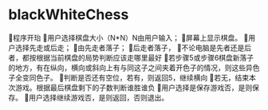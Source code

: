 # blackWhiteChess
程序开珆
用户选择棋盘大小（N*N）N由用户输入；
屏幕上显示棋盘。
用户选择先走或后走；
由先走者落子；
后走者落子，
不论电脑是先者还是后者，都按根据当前棋盘的局势判断应该走哪里最好
若步骤5或步骤6棋盘新落子的地方，有在纵向，横向或斜向上有与同这子之间夹着开色子的情况，则这些异色子全变同色子。
判断是否还有空位，若有，则返回5，继续横向
若无，结束本次游戏。根据最后棋盘剩下的子数判断谁胜谁负
用户选择是保存游戏否，是则保存。
用户选择继续游戏否，是则返回，否则退出。

